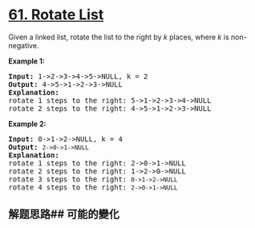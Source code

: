 # [61. Rotate List](https://leetcode-cn.com/problems/rotate-list/)
Given a linked list, rotate the list to the right by _k_ places, where _k_ is non-negative.

**Example 1:**


<pre><strong>Input:</strong> 1-&gt;2-&gt;3-&gt;4-&gt;5-&gt;NULL, k = 2
<strong>Output:</strong> 4-&gt;5-&gt;1-&gt;2-&gt;3-&gt;NULL
<strong>Explanation:</strong>
rotate 1 steps to the right: 5-&gt;1-&gt;2-&gt;3-&gt;4-&gt;NULL
rotate 2 steps to the right: 4-&gt;5-&gt;1-&gt;2-&gt;3-&gt;NULL
</pre>

**Example 2:**


<pre><strong>Input:</strong> 0-&gt;1-&gt;2-&gt;NULL, k = 4
<strong>Output:</strong> <code>2-&gt;0-&gt;1-&gt;NULL</code>
<strong>Explanation:</strong>
rotate 1 steps to the right: 2-&gt;0-&gt;1-&gt;NULL
rotate 2 steps to the right: 1-&gt;2-&gt;0-&gt;NULL
rotate 3 steps to the right: <code>0-&gt;1-&gt;2-&gt;NULL</code>
rotate 4 steps to the right: <code>2-&gt;0-&gt;1-&gt;NULL</code></pre>

## 解题思路## 可能的變化
